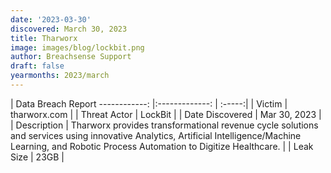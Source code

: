 ```yaml
---
date: '2023-03-30'
discovered: March 30, 2023
title: Tharworx
image: images/blog/lockbit.png
author: Breachsense Support
draft: false
yearmonths: 2023/march
---
```



| Data Breach Report
------------:     |:-------------:    | :-----:|
| Victim      | tharworx.com      | 
| Threat Actor      | LockBit      | 
| Date Discovered      | Mar 30, 2023      | 
| Description      | Tharworx provides transformational revenue cycle solutions and services using innovative Analytics, Artificial Intelligence/Machine Learning, and Robotic Process Automation to Digitize Healthcare.      | 
| Leak Size      | 23GB      | 

